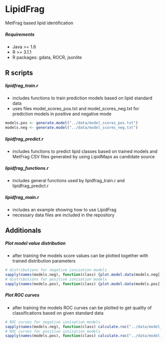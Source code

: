 LipidFrag
=========

MetFrag based lipid identification

##### Requirements
- Java >= 1.6
- R >= 3.1.1
- R packages: gdata, ROCR, jsonlite

R scripts
---------

##### lipidfrag_train.r
- includes functions to train prediction models based on lipid standard data
- uses files model_scores_pos.txt and model_scores_neg.txt for prediction models in positive and negative mode

```R
models.pos <- generate.model("../data/model_scores_pos.txt")
models.neg <- generate.model("../data/model_scores_neg.txt")
```

##### lipidfrag_predict.r
- includes functions to predict lipid classes based on trained models and MetFrag CSV files generated by using LipidMaps as candidate source

##### lipidfrag_functions.r
- includes general functions used by lipidfrag_train.r and lipidfrag_predict.r

##### lipidfrag_main.r
- includes an example showing how to use LipidFrag
- necessary data files are included in the repository

Additionals
-----------

##### Plot model value distribution
- after training the models score values can be plotted together with trained distribution parameters
```R
# distributions for negative ionization models
sapply(names(models.neg), function(class) {plot.model.data(models.neg[[class]], main = paste("Distribution of ", class, " (neg)", sep=""))})
# distributions for positive ionization models
sapply(names(models.pos), function(class) {plot.model.data(models.pos[[class]], main = paste("Distribution of ", class, " (pos)", sep=""))})
```


##### Plot ROC curves
- after training the models ROC curves can be plotted to get quality of classifications based on given standard data

```R
# ROC curves for negative ionization models
sapply(names(models.neg), function(class) calculate.roc("../data/model_scores_pos.txt", paste(class, models.pos[[class]]$type, sep="_"), main = paste("ROC of ", class, " (pos)", sep=""), variant = 1))
# ROC curves for positive ionization models
sapply(names(models.pos), function(class) calculate.roc("../data/model_scores_neg.txt", paste(class, models.neg[[class]]$type, sep="_"), main = paste("ROC of ", class, " (neg)", sep=""), variant = 1))
```
